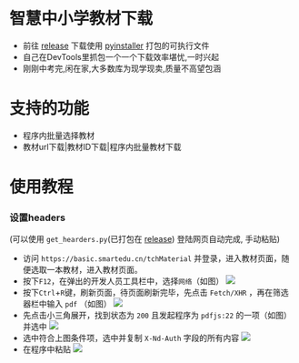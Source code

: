 # 智慧中小学教材下载

* 前往 [release](https://github.com/yaoshunhuai/SmartEdu-downloader/releases/) 下载使用 [pyinstaller](https://github.com/pyinstaller/pyinstaller) 打包的可执行文件
* 自己在DevTools里抓包一个一个下载效率堪忧,一时兴起
* 刚刚中考完,闲在家,大多数库为现学现卖,质量不高望包涵

# 支持的功能

* 程序内批量选择教材
* 教材url下载|教材ID下载|程序内批量教材下载

# 使用教程

### 设置headers

(可以使用 `get_hearders.py`(已打包在 [release](https://github.com/yaoshunhuai/SmartEdu-downloader/releases/)) 登陆网页自动完成, 手动粘贴)

* 访问 `https://basic.smartedu.cn/tchMaterial` 并登录，进入教材页面，随便选取一本教材，进入教材页面。
* 按下`F12`，在弹出的开发人员工具栏中，选择`网络`（如图）
  ![](https://github.com/yaoshunhuai/SmartEdu-downloader/blob/main/pictures/a.png?raw=true)
* 按下`Ctrl`+`R`键，刷新页面，待页面刷新完毕，先点击 `Fetch/XHR` ，再在筛选器栏中输入 `pdf` （如图）
  ![](https://github.com/yaoshunhuai/SmartEdu-downloader/blob/main/pictures/b.png?raw=true)
* 先点击小三角展开，找到状态为 `200` 且发起程序为 `pdfjs:22` 的一项（如图）并选中
  ![](https://github.com/yaoshunhuai/SmartEdu-downloader/blob/main/pictures/c.png?raw=true)
* 选中符合上图条件项，选中并复制 `X-Nd-Auth` 字段的所有内容
  ![](https://github.com/yaoshunhuai/SmartEdu-downloader/blob/main/pictures/d.png?raw=true)
* 在程序中粘贴
  ![](https://github.com/yaoshunhuai/SmartEdu-downloader/blob/main/pictures/e.png?raw=true)
